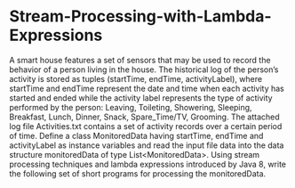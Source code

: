 # Stream-Processing-with-Lambda-Expressions
A smart house features a set of sensors that may be used to record the behavior of a person living in the house. The historical log of the person’s activity is stored as tuples (startTime, endTime, activityLabel), where startTime and endTime represent the date and time when each activity has started and ended while the activity label represents the type of activity performed by the person: Leaving, Toileting, Showering, Sleeping, Breakfast, Lunch, Dinner, Snack, Spare_Time/TV, Grooming. The attached log file Activities.txt contains a set of activity records over a certain period of time.  Define a class MonitoredData having startTime, endTime and activityLabel as instance variables and read the input file data into the data structure monitoredData of type List&lt;MonitoredData>. Using stream processing techniques and lambda expressions introduced by Java 8, write the following set of short programs for processing the monitoredData.

